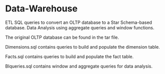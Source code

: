 # Data-Warehouse
ETL SQL queries to convert an OLTP database to a Star Schema-based database. Data Analysis using aggregate queries and window functions.

The original OLTP database can be found in the tar file. 

Dimensions.sql contains queries to build and populate the dimension table.

Facts.sql contains queries to build and populate the fact table.

BIqueries.sql contains window and aggregate queries for data analysis.
